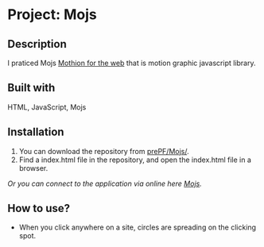 # Project: Mojs

## Description

I praticed Mojs [Mothion for the web](http://mojs.io/) that is motion graphic javascript library.

## Built with

HTML, JavaScript, Mojs

## Installation

1. You can download the repository from
[prePF/Mojs/](https://github.com/leiachung41/prePF/tree/master/Mojs/).
2. Find a index.html file in the repository, and open the index.html file in a browser.

*Or you can connect to the application via online here [Mojs](https://leiachung41.github.io/prePF/Mojs/index.html).*

## How to use?

 - When you click anywhere on a site, circles are spreading on the clicking spot.

